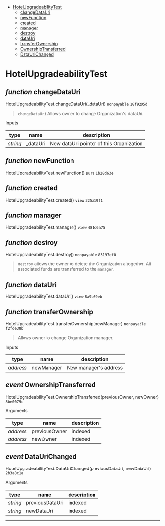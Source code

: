 * [HotelUpgradeabilityTest](#hotelupgradeabilitytest)
  * [changeDataUri](#function-changedatauri)
  * [newFunction](#function-newfunction)
  * [created](#function-created)
  * [manager](#function-manager)
  * [destroy](#function-destroy)
  * [dataUri](#function-datauri)
  * [transferOwnership](#function-transferownership)
  * [OwnershipTransferred](#event-ownershiptransferred)
  * [DataUriChanged](#event-dataurichanged)

# HotelUpgradeabilityTest


## *function* changeDataUri

HotelUpgradeabilityTest.changeDataUri(_dataUri) `nonpayable` `18f9205d`

> `changeDataUri` Allows owner to change Organization's dataUri.

Inputs

| **type** | **name** | **description** |
|-|-|-|
| *string* | _dataUri | New dataUri pointer of this Organization |


## *function* newFunction

HotelUpgradeabilityTest.newFunction() `pure` `1b28d63e`





## *function* created

HotelUpgradeabilityTest.created() `view` `325a19f1`





## *function* manager

HotelUpgradeabilityTest.manager() `view` `481c6a75`





## *function* destroy

HotelUpgradeabilityTest.destroy() `nonpayable` `83197ef0`

> `destroy` allows the owner to delete the Organization altogether. All associated funds are transferred to the `manager`.




## *function* dataUri

HotelUpgradeabilityTest.dataUri() `view` `8a9b29eb`





## *function* transferOwnership

HotelUpgradeabilityTest.transferOwnership(newManager) `nonpayable` `f2fde38b`

> Allows owner to change Organization manager.

Inputs

| **type** | **name** | **description** |
|-|-|-|
| *address* | newManager | New manager's address |


## *event* OwnershipTransferred

HotelUpgradeabilityTest.OwnershipTransferred(previousOwner, newOwner) `8be0079c`

Arguments

| **type** | **name** | **description** |
|-|-|-|
| *address* | previousOwner | indexed |
| *address* | newOwner | indexed |

## *event* DataUriChanged

HotelUpgradeabilityTest.DataUriChanged(previousDataUri, newDataUri) `2b3a8c1a`

Arguments

| **type** | **name** | **description** |
|-|-|-|
| *string* | previousDataUri | indexed |
| *string* | newDataUri | indexed |


---